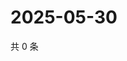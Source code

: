 # 2025-05-30

共 0 条

<!-- BEGIN ZHIHUVIDEO -->
<!-- 最后更新时间 Fri May 30 2025 18:12:21 GMT+0800 (China Standard Time) -->

<!-- END ZHIHUVIDEO -->
